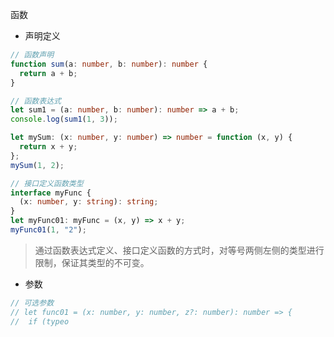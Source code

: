 函数

- 声明定义

```ts
// 函数声明
function sum(a: number, b: number): number {
  return a + b;
}

// 函数表达式
let sum1 = (a: number, b: number): number => a + b;
console.log(sum1(1, 3));

let mySum: (x: number, y: number) => number = function (x, y) {
  return x + y;
};
mySum(1, 2);

// 接口定义函数类型
interface myFunc {
  (x: number, y: string): string;
}
let myFunc01: myFunc = (x, y) => x + y;
myFunc01(1, "2");
```

> 通过函数表达式定义、接口定义函数的方式时，对等号两侧左侧的类型进行限制，保证其类型的不可变。

- 参数

```ts
// 可选参数
// let func01 = (x: number, y: number, z?: number): number => {
//  if (typeo
```